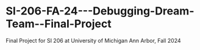 # SI-206-FA-24---Debugging-Dream-Team--Final-Project
Final Project for SI 206 at University of Michigan Ann Arbor, Fall 2024
